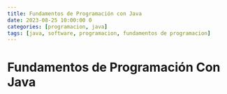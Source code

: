 ```yaml
---
title: Fundamentos de Programación con Java
date: 2023-08-25 10:00:00 0
categories: [programacion, java]
tags: [java, software, programacion, fundamentos de programacion]
---
```


# Fundamentos de Programación Con Java